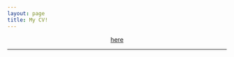 ```yaml
---
layout: page
title: My CV!
---
```


<div align="center">
<a href="https://docs.google.com/a/ncsu.edu/viewer?a=v&pid=sites&srcid=bmNzdS5lZHV8eWd1YW58Z3g6NjY2MjkzMzkxOGJkNzg5MA" target="_blank">here</a> 
</div>

----
